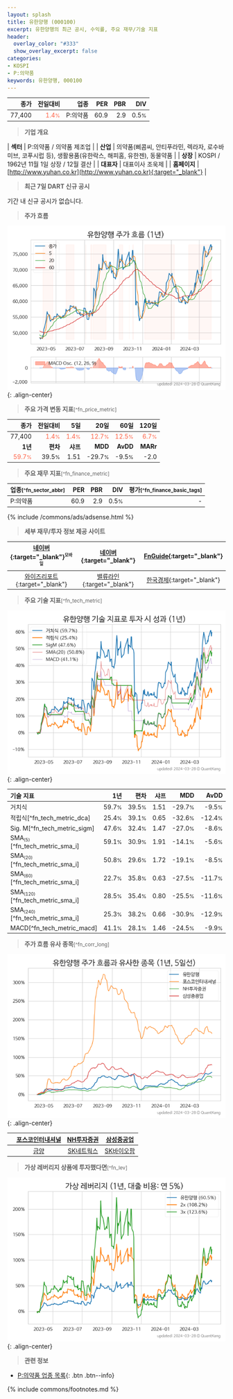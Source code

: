 ```yaml
---
layout: splash
title: 유한양행 (000100)
excerpt: 유한양행의 최근 공시, 수익률, 주요 재무/기술 지표
header:
  overlay_color: "#333"
  show_overlay_excerpt: false
categories:
- KOSPI
- P:의약품
keywords: 유한양행, 000100
---
```


| **종가** | **전일대비** | **업종** | **PER** | **PBR** | **DIV** |
| -------: | -----------: | -------: | ------: | ------: | ------: |
| 77,400 | <span style="color: tomato">1.4<small>%</small></span> | P:의약품 | 60.9 | 2.9 | 0.5<small>%</small> |

<!-- more -->


> **기업 개요**<a id="company"></a>

| <span style="white-space:nowrap;">**섹터**</span> | P:의약품 / 의약품 제조업 |
| <span style="white-space:nowrap;">**산업**</span> | 의약품(삐콤씨, 안티푸라민, 렉라자, 로수바미브, 코푸시럽 등), 생활용품(유한락스, 해피홈, 유한젠), 동물약품 |
| <span style="white-space:nowrap;">**상장**</span> | KOSPI / 1962년 11월 1일 상장 / 12월 결산 |
| <span style="white-space:nowrap;">**대표자**</span> | 대표이사 조욱제 |
| <span style="white-space:nowrap;">**홈페이지**</span> | [http://www.yuhan.co.kr](http://www.yuhan.co.kr){:target="_blank"} |


> **최근 7일 DART 신규 공시**<a id="dart"></a>

기간 내 신규 공시가 없습니다.


> **주가 흐름**<a id="price"></a>

![000100](/stock/images/000100.png){: .align-center}


> **주요 가격 변동 지표**<small>[^fn_price_metric]</small>

| **종가** | **전일대비** | **5일** | **20일** | **60일** | **120일** |
| -------: | -----------: | ------: | -------: | -------: | --------: |
| 77,400 | <span style="color: tomato">1.4<small>%</small></span> | <span style="color: tomato">1.4<small>%</small></span> | <span style="color: tomato">12.7<small>%</small></span> | <span style="color: tomato">12.5<small>%</small></span> | <span style="color: tomato">6.7<small>%</small></span> |
| **1년** | **편차** | **샤프** | **MDD** | **AvDD** | **MARr** |
| <span style="color: tomato">59.7<small>%</small></span> | 39.5<small>%</small> | 1.51 | -29.7<small>%</small> | -9.5<small>%</small> | -2.0 |


> **주요 재무 지표**<small>[^fn_finance_metric]</small>

| **업종**<small>[^fn_sector_abbr]</small> | **PER** | **PBR** | **DIV** | **평가**<small>[^fn_finance_basic_tags]</small> |
| :--------------------------------------- | ------: | ------: | ------: | ----------------------------------------------: |
| P:의약품 | 60.9 | 2.9 | 0.5<small>%</small> | - |



{% include /commons/ads/adsense.html %}

> **세부 재무/투자 정보 제공 사이트**

| [네이버](https://m.stock.naver.com/domestic/stock/000100/finance/summary){:target="_blank"}<sup><small>모바일</small></sup> | [네이버](https://finance.naver.com/item/coinfo.naver?code=000100){:target="_blank"} | [FnGuide](https://comp.fnguide.com/SVO2/ASP/SVD_Invest.asp?gicode=A000100&MenuYn=Y){:target="_blank"} |
| :---: | :---: | :---: |
| [와이즈리포트](https://comp.wisereport.co.kr/company/c1040001.aspx?cmp_cd=000100){:target="_blank"} | [밸류라인](https://www.valueline.co.kr/finance/summary/000100){:target="_blank"} | [한국경제](https://markets.hankyung.com/stock/000100/financial-summary){:target="_blank"} |


> **주요 기술 지표**<small>[^fn_tech_metric]</small>


![000100](/stock/images/000100_tech.png){: .align-center}

| **기술 지표** | **1년** | **편차** | **샤프** | **MDD** | **AvDD** |
| :------------ | ------: | -----------: | -------: | ------: | -------: |
| 거치식 | 59.7<small>%</small> | 39.5<small>%</small> | 1.51 | -29.7<small>%</small> | -9.5<small>%</small> |
| 적립식[^fn_tech_metric_dca] | 25.4<small>%</small> | 39.1<small>%</small> | 0.65 | -32.6<small>%</small> | -12.4<small>%</small> |
| Sig. M[^fn_tech_metric_sigm] | 47.6<small>%</small> | 32.4<small>%</small> | 1.47 | -27.0<small>%</small> | -8.6<small>%</small> |
| SMA<small><sub>(5)</sub></small>[^fn_tech_metric_sma_i] | 59.1<small>%</small> | 30.9<small>%</small> | 1.91 | -14.1<small>%</small> | -5.6<small>%</small> |
| SMA<small><sub>(20)</sub></small>[^fn_tech_metric_sma_i] | 50.8<small>%</small> | 29.6<small>%</small> | 1.72 | -19.1<small>%</small> | -8.5<small>%</small> |
| SMA<small><sub>(60)</sub></small>[^fn_tech_metric_sma_i] | 22.7<small>%</small> | 35.8<small>%</small> | 0.63 | -27.5<small>%</small> | -11.7<small>%</small> |
| SMA<small><sub>(120)</sub></small>[^fn_tech_metric_sma_i] | 28.5<small>%</small> | 35.4<small>%</small> | 0.80 | -25.5<small>%</small> | -11.6<small>%</small> |
| SMA<small><sub>(240)</sub></small>[^fn_tech_metric_sma_i] | 25.3<small>%</small> | 38.2<small>%</small> | 0.66 | -30.9<small>%</small> | -12.9<small>%</small> |
| MACD[^fn_tech_metric_macd] | 41.1<small>%</small> | 28.1<small>%</small> | 1.46 | -24.5<small>%</small> | -9.9<small>%</small> |


> **주가 흐름 유사 종목**<a id="corr"></a><small>[^fn_corr_long]</small>

![000100](/stock/images/000100_corr.png){: .align-center}

|       | [포스코인터내셔널](/047050/) | [NH투자증권](/005940/) | [삼성중공업](/010140/) |
| :---: | :------------------------------------: | :------------------------------------: | :------------------------------------: |
|       | [금양](/001570/) | [SK네트웍스](/001740/) | [SK바이오팜](/326030/) |


> **가상 레버리지 상품에 투자했다면**<a id="2x"></a><small>[^fn_lev]</small>

![000100](/stock/images/000100_2x.png){: .align-center}


> **관련 정보**

- [P:의약품 업종 목록](/stats/sector/kospi_업종_의약품_종목/){: .btn .btn--info}

{% include commons/footnotes.md %}